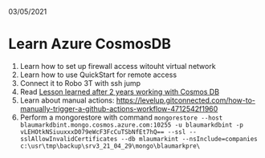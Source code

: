 03/05/2021

# Learn Azure CosmosDB 

1. Learn how to set up firewall access witouht virtual network
2. Learn how to use QuickStart for remote access
3. Connect it to Robo 3T with ssh jump
4. Read [Lesson learned after 2 years working with Cosmos DB](https://weblogs.asp.net/morteza/lesson-learned-after-2-years-working-with-cosmos-db)
5. Learn about manual actions: https://levelup.gitconnected.com/how-to-manually-trigger-a-github-actions-workflow-4712542f1960
6. Perform a mongorestore with command
```mongorestore --host blaumarkdbint.mongo.cosmos.azure.com:10255 -u blaumarkdbint -p vLEHOtkNSiuuxxxD079eWcF3FcCuTSbNfEt7hQ== --ssl --sslAllowInvalidCertificates --db mlaumarkint --nsInclude=companies c:\usr\tmp\backup\srv3_21_04_29\mongo\blaumarkpre\```

